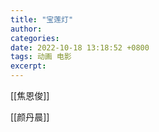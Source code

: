 ```yaml
---
title: "宝莲灯"
author: 
categories: 
date: 2022-10-18 13:18:52 +0800
tags: 动画 电影
excerpt: 
---
```





[[焦恩俊]]

[[颜丹晨]]









